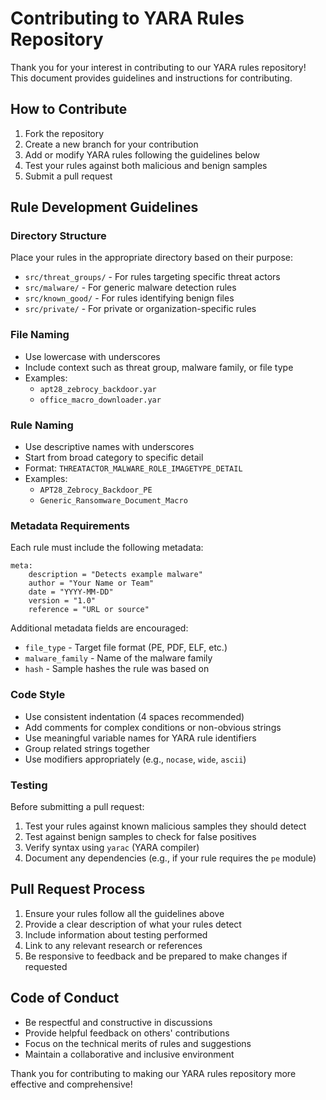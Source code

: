 # Contributing to YARA Rules Repository

Thank you for your interest in contributing to our YARA rules repository! This document provides guidelines and instructions for contributing.

## How to Contribute

1. Fork the repository
2. Create a new branch for your contribution
3. Add or modify YARA rules following the guidelines below
4. Test your rules against both malicious and benign samples
5. Submit a pull request

## Rule Development Guidelines

### Directory Structure

Place your rules in the appropriate directory based on their purpose:

- `src/threat_groups/` - For rules targeting specific threat actors
- `src/malware/` - For generic malware detection rules
- `src/known_good/` - For rules identifying benign files
- `src/private/` - For private or organization-specific rules

### File Naming

- Use lowercase with underscores
- Include context such as threat group, malware family, or file type
- Examples:
  - `apt28_zebrocy_backdoor.yar`
  - `office_macro_downloader.yar`

### Rule Naming

- Use descriptive names with underscores
- Start from broad category to specific detail
- Format: `THREATACTOR_MALWARE_ROLE_IMAGETYPE_DETAIL`
- Examples:
  - `APT28_Zebrocy_Backdoor_PE`
  - `Generic_Ransomware_Document_Macro`

### Metadata Requirements

Each rule must include the following metadata:

```yar
meta:
    description = "Detects example malware"
    author = "Your Name or Team"
    date = "YYYY-MM-DD"
    version = "1.0"
    reference = "URL or source"
```

Additional metadata fields are encouraged:
- `file_type` - Target file format (PE, PDF, ELF, etc.)
- `malware_family` - Name of the malware family
- `hash` - Sample hashes the rule was based on

### Code Style

- Use consistent indentation (4 spaces recommended)
- Add comments for complex conditions or non-obvious strings
- Use meaningful variable names for YARA rule identifiers
- Group related strings together
- Use modifiers appropriately (e.g., `nocase`, `wide`, `ascii`)

### Testing

Before submitting a pull request:

1. Test your rules against known malicious samples they should detect
2. Test against benign samples to check for false positives
3. Verify syntax using `yarac` (YARA compiler)
4. Document any dependencies (e.g., if your rule requires the `pe` module)

## Pull Request Process

1. Ensure your rules follow all the guidelines above
2. Provide a clear description of what your rules detect
3. Include information about testing performed
4. Link to any relevant research or references
5. Be responsive to feedback and be prepared to make changes if requested

## Code of Conduct

- Be respectful and constructive in discussions
- Provide helpful feedback on others' contributions
- Focus on the technical merits of rules and suggestions
- Maintain a collaborative and inclusive environment

Thank you for contributing to making our YARA rules repository more effective and comprehensive!
